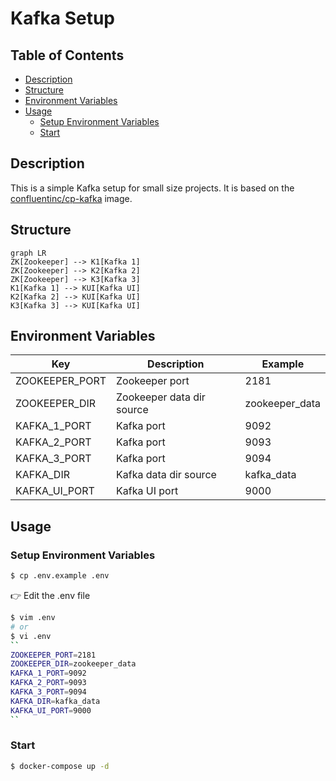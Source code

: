 # Kafka Setup

## Table of Contents
- [Description](#description)
- [Structure](#structure)
- [Environment Variables](#environment-variables)
- [Usage](#usage)
  - [Setup Environment Variables](#setup-environment-variables)
  - [Start](#start)

## Description
This is a simple Kafka setup for small size projects. It is based on
the [confluentinc/cp-kafka](https://hub.docker.com/r/confluentinc/cp-kafka/) image.

## Structure
```mermaid
graph LR
ZK[Zookeeper] --> K1[Kafka 1]
ZK[Zookeeper] --> K2[Kafka 2]
ZK[Zookeeper] --> K3[Kafka 3]
K1[Kafka 1] --> KUI[Kafka UI]
K2[Kafka 2] --> KUI[Kafka UI]
K3[Kafka 3] --> KUI[Kafka UI]
```

## Environment Variables

| Key            | Description               | Example        |
|----------------|---------------------------|----------------|
| ZOOKEEPER_PORT | Zookeeper port            | 2181           |
| ZOOKEEPER_DIR  | Zookeeper data dir source | zookeeper_data |
| KAFKA_1_PORT   | Kafka port                | 9092           |
| KAFKA_2_PORT   | Kafka port                | 9093           |
| KAFKA_3_PORT   | Kafka port                | 9094           |
| KAFKA_DIR      | Kafka data dir source     | kafka_data     |
| KAFKA_UI_PORT  | Kafka UI port             | 9000           |

## Usage

### Setup Environment Variables

```bash
$ cp .env.example .env
```

👉 Edit the .env file
```bash
$ vim .env
# or
$ vi .env
``
ZOOKEEPER_PORT=2181
ZOOKEEPER_DIR=zookeeper_data
KAFKA_1_PORT=9092
KAFKA_2_PORT=9093
KAFKA_3_PORT=9094
KAFKA_DIR=kafka_data
KAFKA_UI_PORT=9000
``
```

### Start

```bash
$ docker-compose up -d
```